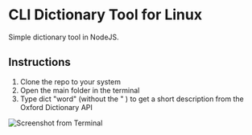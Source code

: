 # CLI Dictionary Tool for Linux

Simple dictionary tool in NodeJS. 

## Instructions

1. Clone the repo to your system
2. Open the main folder in the terminal
3. Type dict "word" (without the " ) to get a short description from the Oxford Dictionary API


![Screenshot from Terminal](https://abload.de/img/screenshotfrom2019-04xjjs8.png "Screenshot from Terminal")
